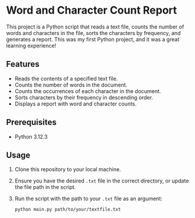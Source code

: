 # Word and Character Count Report

This project is a Python script that reads a text file, counts the number of words and characters in the file, sorts the characters by frequency, and generates a report. This was my first Python project, and it was a great learning experience!

## Features

- Reads the contents of a specified text file.
- Counts the number of words in the document.
- Counts the occurrences of each character in the document.
- Sorts characters by their frequency in descending order.
- Displays a report with word and character counts.

## Prerequisites

- Python 3.12.3

## Usage

1. Clone this repository to your local machine.
2. Ensure you have the desired `.txt` file in the correct directory, or update the file path in the script.
3. Run the script with the path to your `.txt` file as an argument:

   ```bash
   python main.py path/to/your/textfile.txt
